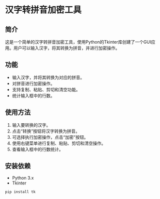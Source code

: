 # 汉字转拼音加密工具

## 简介

这是一个简单的汉字转拼音加密工具，使用Python的Tkinter库创建了一个GUI应用。用户可以输入汉字，将其转换为拼音，并进行加密操作。

## 功能

- 输入汉字，并将其转换为对应的拼音。
- 对拼音进行加密操作。
- 支持复制、粘贴、剪切和清空功能。
- 统计输入框中的行数。

## 使用方法

1. 输入要转换的汉字。
2. 点击“转换”按钮将汉字转换为拼音。
3. 可选择执行加密操作，点击“加密”按钮。
4. 使用右键菜单进行复制、粘贴、剪切和清空操作。
5. 查看输入框中的行数统计。

## 安装依赖

- Python 3.x
- Tkinter

```bash
pip install tk
